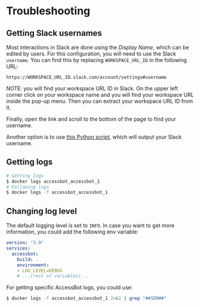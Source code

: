 # Troubleshooting

## Getting Slack usernames

Most interactions in Slack are done using the _Display Name_, which can be edited by users. For this configuration, you will need to use the Slack `username`. You can find this by replacing `WORKSPACE_URL_ID` in the following URL:
```
https://WORKSPACE_URL_ID.slack.com/account/settings#username
```

NOTE: you will find your workspace URL ID in Slack. On the upper left corner click on your workspace name and you will find your workspace URL inside the pop-up menu. Then you can extract your workspace URL ID from it.

Finally, open the link and scroll to the bottom of the page to find your username.

Another option is to use [this Python script](../tools/get-slack-handle.py), which will output your Slack username.

## Getting logs
```bash
# Getting logs
$ docker logs accessbot_accessbot_1 
# Following logs
$ docker logs -f accessbot_accessbot_1
```

## Changing log level
The default logging level is set to `INFO`. In case you want to get more information, you could add the following env variable:
```yaml
version: "3.9"
services:
  accessbot:
    build: .
    environment:
    - LOG_LEVEL=DEBUG
    # ...(rest of variables)...
```

For getting specific AccessBot logs, you could use:
```bash
$ docker logs -f accessbot_accessbot_1 2>&1 | grep "##SDM##"
```
